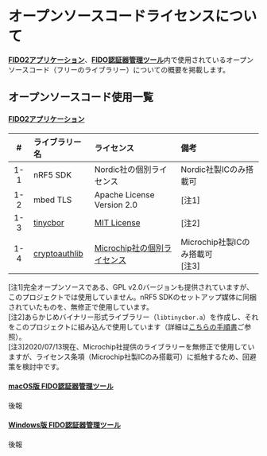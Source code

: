 # オープンソースコードライセンスについて

<b>[FIDO2アプリケーション](nRF5_SDK_v15.3.0)</b>、<b>[FIDO認証器管理ツール](MaintenanceTool)</b>内で使用されているオープンソースコード（フリーのライブラリー）についての概要を掲載します。

## オープンソースコード使用一覧

#### [FIDO2アプリケーション](nRF5_SDK_v15.3.0)

|#|ライブラリー名|ライセンス|備考|
|:---:|:---|:---|:---|
|1-1|nRF5 SDK|Nordic社の個別ライセンス|Nordic社製ICのみ搭載可|
|1-2|mbed TLS|Apache License Version 2.0|[注1]|
|1-3|[tinycbor](https://github.com/intel/tinycbor)|[MIT License](https://github.com/intel/tinycbor/blob/master/LICENSE)|[注2]|
|1-4|[cryptoauthlib](https://github.com/MicrochipTech/cryptoauthlib)|[Microchip社の個別ライセンス](https://github.com/MicrochipTech/cryptoauthlib/blob/master/license.txt)|Microchip社製ICのみ搭載可<br>[注3]|

[注1]完全オープンソースである、GPL v2.0バージョンも提供されていますが、このプロジェクトでは使用していません。nRF5 SDKのセットアップ媒体に同梱されていたものを、無修正で使用しています。<br>
[注2]あらかじめバイナリー形式ライブラリー（`libtinycbor.a`）を作成し、それをこのプロジェクトに組み込んで使用しています（詳細は[こちらの手順書](Research/FIDO_2_0/TINYCBOR.md)ご参照）。<br>
[注3]2020/07/13現在、Microchip社提供のライブラリーを無修正で使用していますが、ライセンス条項（Microchip社製ICのみ搭載可）に抵触するため、回避策を検討中です。

#### [macOS版 FIDO認証器管理ツール](MaintenanceTool/macOSApp)

後報

#### [Windows版 FIDO認証器管理ツール](MaintenanceTool/WindowsExe)

後報
